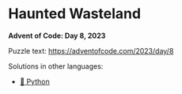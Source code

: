 # Haunted Wasteland

**Advent of Code: Day 8, 2023**

Puzzle text: <https://adventofcode.com/2023/day/8>

Solutions in other languages:

- [🐍 Python](../../../../python/2023/08_haunted_wasteland/README.md)
